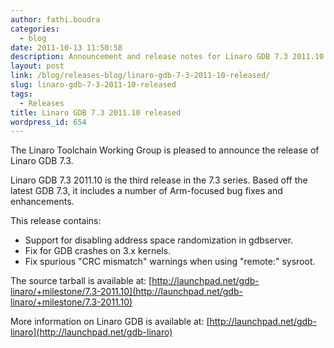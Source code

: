 ```yaml
---
author: fathi.boudra
categories:
  - blog
date: 2011-10-13 11:50:58
description: Announcement and release notes for Linaro GDB 7.3 2011.10
layout: post
link: /blog/releases-blog/linaro-gdb-7-3-2011-10-released/
slug: linaro-gdb-7-3-2011-10-released
tags:
  - Releases
title: Linaro GDB 7.3 2011.10 released
wordpress_id: 654
---
```


The Linaro Toolchain Working Group is pleased to announce the release of Linaro GDB 7.3.

Linaro GDB 7.3 2011.10 is the third release in the 7.3 series. Based off the latest GDB 7.3, it includes a number of Arm-focused bug fixes and enhancements.

This release contains:

- Support for disabling address space randomization in gdbserver.
- Fix for GDB crashes on 3.x kernels.
- Fix spurious "CRC mismatch" warnings when using "remote:" sysroot.

The source tarball is available at:
[http://launchpad.net/gdb-linaro/+milestone/7.3-2011.10](http://launchpad.net/gdb-linaro/+milestone/7.3-2011.10)

More information on Linaro GDB is available at:
[http://launchpad.net/gdb-linaro](http://launchpad.net/gdb-linaro)
